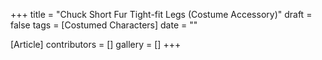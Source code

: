 +++
title = "Chuck Short Fur Tight-fit Legs (Costume Accessory)"
draft = false
tags = [Costumed Characters]
date = ""

[Article]
contributors = []
gallery = []
+++